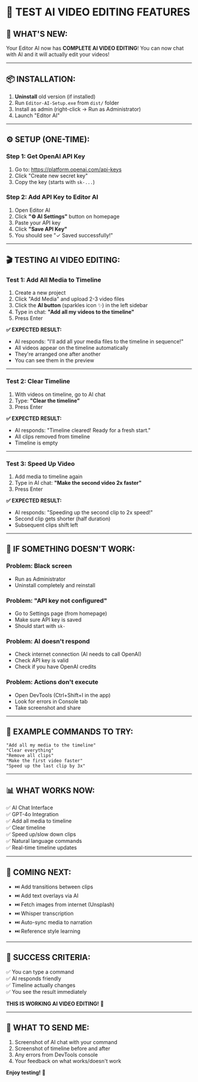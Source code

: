 # 🧪 TEST AI VIDEO EDITING FEATURES

## **🚀 WHAT'S NEW:**

Your Editor AI now has **COMPLETE AI VIDEO EDITING**! You can now chat with AI and it will actually edit your videos!

---

## **📦 INSTALLATION:**

1. **Uninstall** old version (if installed)
2. Run `Editor-AI-Setup.exe` from `dist/` folder
3. Install as admin (right-click → Run as Administrator)
4. Launch "Editor AI"

---

## **⚙️ SETUP (ONE-TIME):**

### **Step 1: Get OpenAI API Key**
1. Go to: https://platform.openai.com/api-keys
2. Click "Create new secret key"
3. Copy the key (starts with `sk-...`)

### **Step 2: Add API Key to Editor AI**
1. Open Editor AI
2. Click **"⚙️ AI Settings"** button on homepage
3. Paste your API key
4. Click **"Save API Key"**
5. You should see "✓ Saved successfully!"

---

## **🎬 TESTING AI VIDEO EDITING:**

### **Test 1: Add All Media to Timeline**

1. Create a new project
2. Click "Add Media" and upload 2-3 video files
3. Click the **AI button** (sparkles icon ✨) in the left sidebar
4. Type in chat: **"Add all my videos to the timeline"**
5. Press Enter

**✅ EXPECTED RESULT:**
- AI responds: "I'll add all your media files to the timeline in sequence!"
- All videos appear on the timeline automatically
- They're arranged one after another
- You can see them in the preview

---

### **Test 2: Clear Timeline**

1. With videos on timeline, go to AI chat
2. Type: **"Clear the timeline"**
3. Press Enter

**✅ EXPECTED RESULT:**
- AI responds: "Timeline cleared! Ready for a fresh start."
- All clips removed from timeline
- Timeline is empty

---

### **Test 3: Speed Up Video**

1. Add media to timeline again
2. Type in AI chat: **"Make the second video 2x faster"**
3. Press Enter

**✅ EXPECTED RESULT:**
- AI responds: "Speeding up the second clip to 2x speed!"
- Second clip gets shorter (half duration)
- Subsequent clips shift left

---

## **🐛 IF SOMETHING DOESN'T WORK:**

### **Problem: Black screen**
- Run as Administrator
- Uninstall completely and reinstall

### **Problem: "API key not configured"**
- Go to Settings page (from homepage)
- Make sure API key is saved
- Should start with `sk-`

### **Problem: AI doesn't respond**
- Check internet connection (AI needs to call OpenAI)
- Check API key is valid
- Check if you have OpenAI credits

### **Problem: Actions don't execute**
- Open DevTools (Ctrl+Shift+I in the app)
- Look for errors in Console tab
- Take screenshot and share

---

## **💬 EXAMPLE COMMANDS TO TRY:**

```
"Add all my media to the timeline"
"Clear everything"
"Remove all clips"
"Make the first video faster"
"Speed up the last clip by 3x"
```

---

## **📊 WHAT WORKS NOW:**

✅ AI Chat Interface  
✅ GPT-4o Integration  
✅ Add all media to timeline  
✅ Clear timeline  
✅ Speed up/slow down clips  
✅ Natural language commands  
✅ Real-time timeline updates  

---

## **🚧 COMING NEXT:**

- ⏭️ Add transitions between clips
- ⏭️ Add text overlays via AI
- ⏭️ Fetch images from internet (Unsplash)
- ⏭️ Whisper transcription
- ⏭️ Auto-sync media to narration
- ⏭️ Reference style learning

---

## **🎯 SUCCESS CRITERIA:**

✅ You can type a command  
✅ AI responds friendly  
✅ Timeline actually changes  
✅ You see the result immediately  

**THIS IS WORKING AI VIDEO EDITING!** 🎉

---

## **📸 WHAT TO SEND ME:**

1. Screenshot of AI chat with your command
2. Screenshot of timeline before and after
3. Any errors from DevTools console
4. Your feedback on what works/doesn't work

**Enjoy testing!** 🚀


